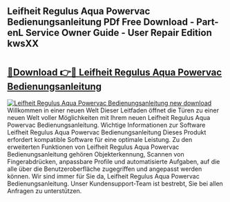 ## Leifheit Regulus Aqua Powervac Bedienungsanleitung PDf Free Download - Part-enL Service Owner Guide - User Repair Edition kwsXX

# <h2><a href="http://df1lct.blite.top/?on=Leifheit+Regulus+Aqua+Powervac+Bedienungsanleitung">🔗Download 👉🔴 Leifheit Regulus Aqua Powervac Bedienungsanleitung</a></h2>

[![Leifheit Regulus Aqua Powervac Bedienungsanleitung new download](https://i.imgur.com/lujVjoI.png)](http://df1lct.blite.top/?on=Leifheit+Regulus+Aqua+Powervac+Bedienungsanleitung)
Willkommen in einer neuen Welt Dieser Leitfaden öffnet die Türen zu einer neuen Welt voller Möglichkeiten mit Ihrem neuen Leifheit Regulus Aqua Powervac Bedienungsanleitung. Wichtige Informationen zur Software Leifheit Regulus Aqua Powervac Bedienungsanleitung Dieses Produkt erfordert kompatible Software für eine optimale Leistung. Zu den erweiterten Funktionen von Leifheit Regulus Aqua Powervac Bedienungsanleitung gehören Objekterkennung, Scannen von Fingerabdrücken, anpassbare Profile und automatisierte Aufgaben, auf die alle über die Benutzeroberfläche zugegriffen und angepasst werden können. Wir sind immer für Sie da, Leifheit Regulus Aqua Powervac Bedienungsanleitung. Unser Kundensupport-Team ist bestrebt, Sie bei allen Anfragen zu unterstützen.
